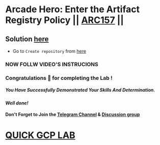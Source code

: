 # Arcade Hero: Enter the Artifact Registry Policy || [ARC157](https://www.cloudskillsboost.google/focuses/89732?parent=catalog) ||

## Solution [here]()

* Go to `Create repository` from [here](https://console.cloud.google.com/artifacts/create-repo?)

### NOW FOLLW VIDEO'S INSTRUCIONS

### Congratulations 🎉 for completing the Lab !

##### *You Have Successfully Demonstrated Your Skills And Determination.*

#### *Well done!*

#### Don't Forget to Join the [Telegram Channel](https://t.me/QuickGcpLab) & [Discussion group](https://t.me/QuickGcpLabChats)

# [QUICK GCP LAB](https://www.youtube.com/@quickgcplab)
